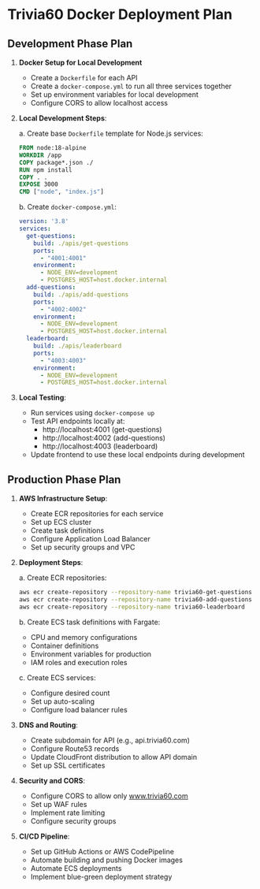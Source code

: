 # Trivia60 Docker Deployment Plan

## Development Phase Plan

1. **Docker Setup for Local Development**
   - Create a `Dockerfile` for each API
   - Create a `docker-compose.yml` to run all three services together
   - Set up environment variables for local development
   - Configure CORS to allow localhost access

2. **Local Development Steps**:

   a. Create base `Dockerfile` template for Node.js services:
   ```dockerfile
   FROM node:18-alpine
   WORKDIR /app
   COPY package*.json ./
   RUN npm install
   COPY . .
   EXPOSE 3000
   CMD ["node", "index.js"]
   ```

   b. Create `docker-compose.yml`:
   ```yaml
   version: '3.8'
   services:
     get-questions:
       build: ./apis/get-questions
       ports:
         - "4001:4001"
       environment:
         - NODE_ENV=development
         - POSTGRES_HOST=host.docker.internal
     add-questions:
       build: ./apis/add-questions
       ports:
         - "4002:4002"
       environment:
         - NODE_ENV=development
         - POSTGRES_HOST=host.docker.internal
     leaderboard:
       build: ./apis/leaderboard
       ports:
         - "4003:4003"
       environment:
         - NODE_ENV=development
         - POSTGRES_HOST=host.docker.internal
   ```

3. **Local Testing**:
   - Run services using `docker-compose up`
   - Test API endpoints locally at:
     - http://localhost:4001 (get-questions)
     - http://localhost:4002 (add-questions)
     - http://localhost:4003 (leaderboard)
   - Update frontend to use these local endpoints during development

## Production Phase Plan

1. **AWS Infrastructure Setup**:
   - Create ECR repositories for each service
   - Set up ECS cluster
   - Create task definitions
   - Configure Application Load Balancer
   - Set up security groups and VPC

2. **Deployment Steps**:

   a. Create ECR repositories:
   ```bash
   aws ecr create-repository --repository-name trivia60-get-questions
   aws ecr create-repository --repository-name trivia60-add-questions
   aws ecr create-repository --repository-name trivia60-leaderboard
   ```

   b. Create ECS task definitions with Fargate:
   - CPU and memory configurations
   - Container definitions
   - Environment variables for production
   - IAM roles and execution roles

   c. Create ECS services:
   - Configure desired count
   - Set up auto-scaling
   - Configure load balancer rules

3. **DNS and Routing**:
   - Create subdomain for API (e.g., api.trivia60.com)
   - Configure Route53 records
   - Update CloudFront distribution to allow API domain
   - Set up SSL certificates

4. **Security and CORS**:
   - Configure CORS to allow only www.trivia60.com
   - Set up WAF rules
   - Implement rate limiting
   - Configure security groups

5. **CI/CD Pipeline**:
   - Set up GitHub Actions or AWS CodePipeline
   - Automate building and pushing Docker images
   - Automate ECS deployments
   - Implement blue-green deployment strategy
